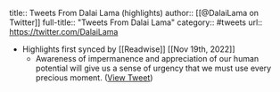 title:: Tweets From Dalai Lama (highlights)
author:: [[@DalaiLama on Twitter]]
full-title:: "Tweets From Dalai Lama"
category:: #tweets
url:: https://twitter.com/DalaiLama

- Highlights first synced by [[Readwise]] [[Nov 19th, 2022]]
	- Awareness of impermanence and appreciation of our human potential will give us a sense of urgency that we must use every precious moment. ([View Tweet](https://twitter.com/DalaiLama/status/20795871448797184))